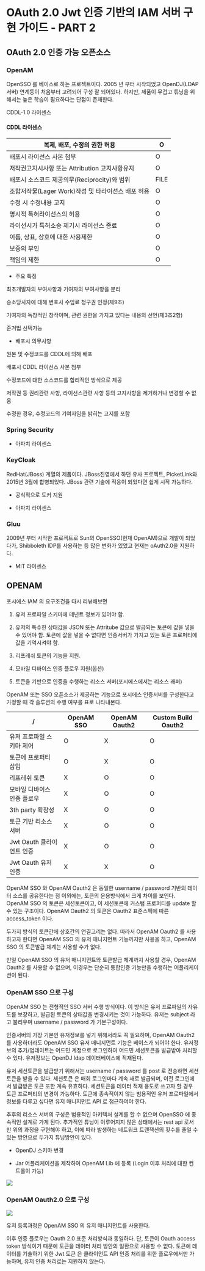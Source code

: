 # OAuth 2.0   Jwt 인증 기반의 IAM 서버 구현 가이드 - PART 2

## OAuth 2.0 인증 가능 오픈소스

### OpenAM

OpenSSO 를 베이스로 하는 프로젝트이다. 2005 년 부터 시작되었고 OpenDJ(LDAP서버) 연계등이 처음부터 고려되어 구성 잘 되어있다. 하지만, 제품이 무겁고 튜닝을 위해서는 높은 학습이 필요하다는 단점이 존재한다.

CDDL-1.0 라이센스

#### CDDL 라이센스

| 복제, 배포, 수정의 권한 허용                       | O    |
|----------------------------------------------------|------|
| 배포시 라이선스 사본 첨부                          | O    |
| 저작권고지시사항 또는 Attribution 고지사항유지     | O    |
| 배포시 소스코드 제공의무(Reciprocity)와 범위       | FILE |
| 조합저작물(Lager Work)작성 및 타라이선스 배포 허용 | O    |
| 수정 시 수정내용 고지                              | O    |
| 명시적 특허라이선스의 허용                         | O    |
| 라이선시가 특허소송 제기시 라이선스 종료           | O    |
| 이름, 상표, 상호에 대한 사용제한                   | O    |
| 보증의 부인                                        | O    |
| 책임의 제한                                        | O    |

 - 주요 특징

최초개발자의 부여사항과 기여자의 부여사항을 분리

승소당사자에 대해 변호사 수임료 청구권 인정(제9조)

기여자의 독창적인 창작이며, 관련 권한을 가지고 있다는 내용의 선언(제3조2항)

준거법 선택가능

 - 배포시 의무사항

원본 및 수정코드를 CDDL에 의해 배포

배포시 CDDL 라이선스 사본 첨부

수정코드에 대한 소스코드를 합리적인 방식으로 제공

저작권 등 권리관련 사항, 라이선스관련 사항 등의 고지사항을 제거하거나 변경할 수 없음

수정한 경우, 수정코드의 기여자임을 밝히는 고지를 포함

### Spring Security

 - 아파치 라이센스

### KeyCloak

RedHat(JBoss) 계열의 제품이다. JBoss진영에서 하던 유사 프로젝트, PicketLink와 2015년 3월에 합병되었다. JBoss 관련 기술에 적응이 되었다면 쉽게 시작 가능하다.

 - 공식적으로 도커 지원

 - 아파치 라이센스

### Gluu

2009년 부터 시작한 프로젝트로 Sun의 OpenSSO(현재 OpenAM)으로 개발이 되었다가, Shibboleth IDP를 사용하는 등 많은 변화가 있었고 현재는 oAuth2.0을 지원하다.

 - MIT 라이센스

## OPENAM

포시에스 IAM 의 요구조건을 다시 리뷰해보면

1. 유저 프로파일 스키마에 테넌트 정보가 있어야 함.

2. 유저의 특수한 상태값을 JSON 또는 Attritube 값으로 발급되는 토큰에 값을 넣을 수 있어야 함. 토큰에 값을 넣을 수 없다면 인증서버가 가지고 있는 토큰 프로퍼티에 값을 기억시켜야 함.

3. 리프레쉬 토큰의 기능을 지원.

4. 모바일 디바이스 인증 플로우 지원(옵션)

5. 토큰을 기반으로 인증을 수행하는 리소스 서버(포시에스에서는 리소스 래퍼)

OpenAM 또는 SSO 오픈소스가 제공하는 기능으로 포시에스 인증서버를 구성한다고 가정할 때 각 솔루션의 수행 여부를 표로 나타내본다.

| /                           | OpenAM SSO | OpenAM Oauth2 | Custom Build Oauth2 |
|-----------------------------|------------|---------------|---------------------|
| 유저 프로파일 스키마 제어   | O          | X             | O                   |
| 토큰에 프로퍼티 삽입        | O          | X             | O                   |
| 리프레쉬 토큰               | X          | O             | O                   |
| 모바일 디바이스 인증 플로우 | X          | O             | O                   |
| 3th party 확장성            | X          | O             | O                   |
| 토큰 기반 리소스 서버       | X          | O             | O                   |
| Jwt Oauth 클라이언트 인증   | X          | O             | O                   |
| Jwt Oauth 유저 인증         | X          | X             | O                   |


OpenAM SSO 와 OpenAM Oauth2 은 동일한 username / password 기반의 데이터 소스를 공유한다는 점 이외에는, 토큰의 운용방식에서 크게 차이를 보인다. OpenAM SSO 의 토큰은 세션토큰이고, 이 세션토큰에 커스텀 프로퍼티를 update 할 수 있는 구조이다. OpenAM Oauth2 의 토큰은 Oauth2 표준스펙에 따른 access_token 이다.

두가지 방식의 토큰간에 상호간의 연결고리는 없다. 따라서 OpenAM Oauth2 를 사용하고자 한다면 OpenAM SSO 의 유저 매니지먼트 기능까지만 사용을 하고, OpenAM SSO 의 토큰발급 체계는 사용할 수가 없다.

만일 OpenAM SSO 의 유저 매니지먼트와 토큰발급 체계까지 사용할 경우, OpenAM Oauth2 를 사용할 수 없으며, 이경우는 단순히 통합인증 기능만을 수행하는 어플리케이션이 된다.



### OpenAM SSO 으로 구성

OpenAM SSO 는 전형적인 SSO 서버 수행 방식이다. 이 방식은 유저 프로파일의 자유도를 보장하고, 발급된 토큰의 상태값을 변경시키는 것이 가능하다. 유저는 subject 라고 불리우며 username / password 가 기본구성이다.

인증서버의 가장 기본인 유저정보를 넣기 위해서라도 꼭 필요하며, OpenAM Oauth2 를 사용하더라도 OpenAM SSO 유저 매니지먼트 기능은 베이스가 되어야 한다. 유저정보의 추가/업데이트는 어드민 계정으로 로그인하여 어드민 세션토큰을 발급받아 처리할 수 있다. 유저정보는 OpenDJ ldap 데이터베이스에 적재된다.

유저 세션토큰을 발급받기 위해서는 username / password 를 post 로 전송하면 세션 토큰을 받을 수 있다. 세션토큰 은 매회 로그인마다 계속 새로 발급되며, 이전 로그인에서 발급받은 토큰 또한 계속 유효하다. 세션토큰을 데이터 적재 용도로 쓰고자 할 경우 토큰 프로퍼티의 변경이 가능하다. 토큰에 종속적이지 않는 범용적인 유저 프로파일에서 정보를 다루고 싶다면 유저 매니지먼트 API 로 접근하여야 한다.

추후의 리소스 서버의 구성은 범용적인 아키텍처 설계를 할 수 없으며 OpenSSO 에 종속적인 설계로 가게 된다. 추가적인 튜닝이 이루어지지 않은 상태에서는 rest api 로서만 위의 과정을 구현해야 하고, 이에 따라 발생하는 네트워크 트랜잭션의 횟수를 줄일 수 있는 방안으로 두가지 튜닝방안이 있다.

 - OpenDJ 스키마 변경

 - Jar 어플리케이션을 제작하여 OpenAM Lib 에 등록 (Login 이후 처리에 대한 컨트롤이 가능)


![](https://github.com/TheOpenCloudEngine/beluga/blob/dev-ops/docs/images/oauth2/iamp2-1.png)



### OpenAM Oauth2.0 으로 구성

![](https://github.com/TheOpenCloudEngine/beluga/blob/dev-ops/docs/images/oauth2/iamp2-2.png)

유저 등록과정은 OpenAM SSO 의 유저 매니지먼트를 사용한다.

이후 인증 플로우는 Oauth 2.0 표준 처리방식과 동일하다. 단, 토큰이 Oauth access token 방식이기 때문에 토큰을 데이터 처리 방안의 일환으로 사용할 수 없다. 
토큰에 데이터를 기술하기 위한 Jwt 토큰 은 클라이언트 API 인증 처리를 위한 플로우에서만 가능하며, 유저 인증 처리로는 지원하지 않는다.






